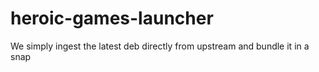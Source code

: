 # heroic-games-launcher

We simply ingest the latest deb directly from upstream and bundle it in a snap
